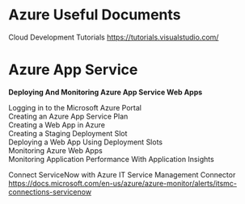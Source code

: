 # Azure Useful Documents

Cloud Development Tutorials
https://tutorials.visualstudio.com/

# Azure App Service

**Deploying And Monitoring Azure App Service Web Apps**

Logging in to the Microsoft Azure Portal <br>
Creating an Azure App Service Plan <br>
Creating a Web App in Azure <br>
Creating a Staging Deployment Slot <br>
Deploying a Web App Using Deployment Slots <br>
Monitoring Azure Web Apps <br>
Monitoring Application Performance With Application Insights <br>

Connect ServiceNow with Azure IT Service Management Connector<br>
https://docs.microsoft.com/en-us/azure/azure-monitor/alerts/itsmc-connections-servicenow
